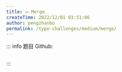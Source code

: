 ```yaml
---
title: ➖ Merge
createTime: 2022/12/01 03:51:06
author: pengzhanbo
permalink: /type-challenges/medium/merge/
---
```


::: info 题目
Github: []()

```ts

```

:::
